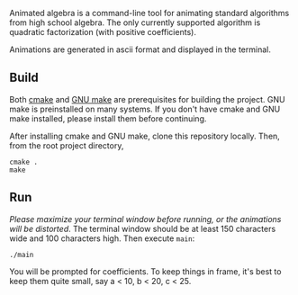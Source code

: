 Animated algebra is a command-line tool for animating standard algorithms from high school algebra.  The only currently supported algorithm is quadratic factorization (with positive coefficients).

Animations are generated in ascii format and displayed in the terminal.

## Build
Both [cmake](https://cmake.org/) and [GNU make](https://www.gnu.org/software/make/) are prerequisites for building the project.  GNU make is preinstalled on many systems.  If you don't have cmake and GNU make installed, please install them before continuing.

After installing cmake and GNU make, clone this repository locally.  Then, from the root project directory,

```
cmake .
make
```

## Run
*Please maximize your terminal window before running, or the animations will be distorted*.  The terminal window should be at least 150 characters wide and 100 characters high.  Then execute `main`:

```
./main
```

You will be prompted for coefficients.  To keep things in frame, it's best to keep them quite small, say a < 10, b < 20, c < 25.

